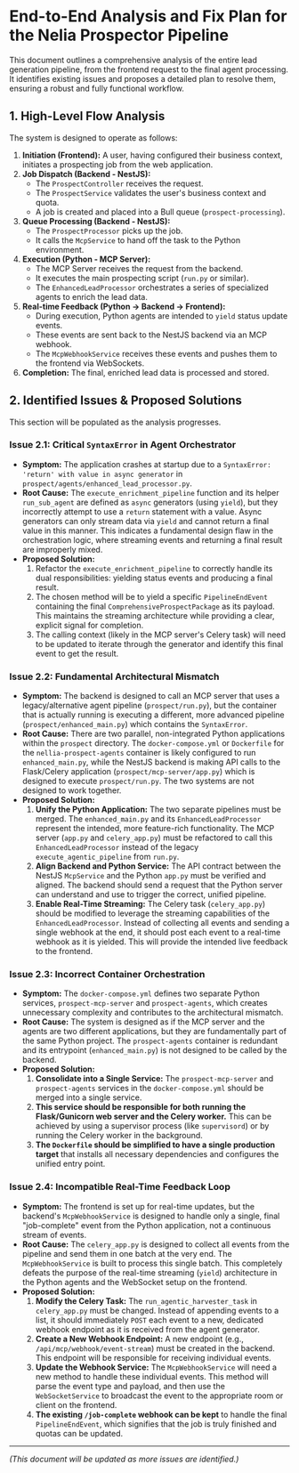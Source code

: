 # End-to-End Analysis and Fix Plan for the Nelia Prospector Pipeline

This document outlines a comprehensive analysis of the entire lead generation pipeline, from the frontend request to the final agent processing. It identifies existing issues and proposes a detailed plan to resolve them, ensuring a robust and fully functional workflow.

## 1. High-Level Flow Analysis

The system is designed to operate as follows:

1.  **Initiation (Frontend):** A user, having configured their business context, initiates a prospecting job from the web application.
2.  **Job Dispatch (Backend - NestJS):**
    *   The `ProspectController` receives the request.
    *   The `ProspectService` validates the user's business context and quota.
    *   A job is created and placed into a Bull queue (`prospect-processing`).
3.  **Queue Processing (Backend - NestJS):**
    *   The `ProspectProcessor` picks up the job.
    *   It calls the `McpService` to hand off the task to the Python environment.
4.  **Execution (Python - MCP Server):**
    *   The MCP Server receives the request from the backend.
    *   It executes the main prospecting script (`run.py` or similar).
    *   The `EnhancedLeadProcessor` orchestrates a series of specialized agents to enrich the lead data.
5.  **Real-time Feedback (Python -> Backend -> Frontend):**
    *   During execution, Python agents are intended to `yield` status update events.
    *   These events are sent back to the NestJS backend via an MCP webhook.
    *   The `McpWebhookService` receives these events and pushes them to the frontend via WebSockets.
6.  **Completion:** The final, enriched lead data is processed and stored.

## 2. Identified Issues & Proposed Solutions

This section will be populated as the analysis progresses.

### Issue 2.1: Critical `SyntaxError` in Agent Orchestrator

*   **Symptom:** The application crashes at startup due to a `SyntaxError: 'return' with value in async generator` in `prospect/agents/enhanced_lead_processor.py`.
*   **Root Cause:** The `execute_enrichment_pipeline` function and its helper `run_sub_agent` are defined as `async` generators (using `yield`), but they incorrectly attempt to use a `return` statement with a value. Async generators can only stream data via `yield` and cannot return a final value in this manner. This indicates a fundamental design flaw in the orchestration logic, where streaming events and returning a final result are improperly mixed.
*   **Proposed Solution:**
    1.  Refactor the `execute_enrichment_pipeline` to correctly handle its dual responsibilities: yielding status events and producing a final result.
    2.  The chosen method will be to yield a specific `PipelineEndEvent` containing the final `ComprehensiveProspectPackage` as its payload. This maintains the streaming architecture while providing a clear, explicit signal for completion.
    3.  The calling context (likely in the MCP server's Celery task) will need to be updated to iterate through the generator and identify this final event to get the result.

### Issue 2.2: Fundamental Architectural Mismatch

*   **Symptom:** The backend is designed to call an MCP server that uses a legacy/alternative agent pipeline (`prospect/run.py`), but the container that is actually running is executing a different, more advanced pipeline (`prospect/enhanced_main.py`) which contains the `SyntaxError`.
*   **Root Cause:** There are two parallel, non-integrated Python applications within the `prospect` directory. The `docker-compose.yml` or `Dockerfile` for the `nellia-prospect-agents` container is likely configured to run `enhanced_main.py`, while the NestJS backend is making API calls to the Flask/Celery application (`prospect/mcp-server/app.py`) which is designed to execute `prospect/run.py`. The two systems are not designed to work together.
*   **Proposed Solution:**
    1.  **Unify the Python Application:** The two separate pipelines must be merged. The `enhanced_main.py` and its `EnhancedLeadProcessor` represent the intended, more feature-rich functionality. The MCP server (`app.py` and `celery_app.py`) must be refactored to call this `EnhancedLeadProcessor` instead of the legacy `execute_agentic_pipeline` from `run.py`.
    2.  **Align Backend and Python Service:** The API contract between the NestJS `McpService` and the Python `app.py` must be verified and aligned. The backend should send a request that the Python server can understand and use to trigger the correct, unified pipeline.
    3.  **Enable Real-Time Streaming:** The Celery task (`celery_app.py`) should be modified to leverage the streaming capabilities of the `EnhancedLeadProcessor`. Instead of collecting all events and sending a single webhook at the end, it should post each event to a real-time webhook as it is yielded. This will provide the intended live feedback to the frontend.

### Issue 2.3: Incorrect Container Orchestration

*   **Symptom:** The `docker-compose.yml` defines two separate Python services, `prospect-mcp-server` and `prospect-agents`, which creates unnecessary complexity and contributes to the architectural mismatch.
*   **Root Cause:** The system is designed as if the MCP server and the agents are two different applications, but they are fundamentally part of the same Python project. The `prospect-agents` container is redundant and its entrypoint (`enhanced_main.py`) is not designed to be called by the backend.
*   **Proposed Solution:**
    1.  **Consolidate into a Single Service:** The `prospect-mcp-server` and `prospect-agents` services in the `docker-compose.yml` should be merged into a single service.
    2.  **This service should be responsible for both running the Flask/Gunicorn web server and the Celery worker.** This can be achieved by using a supervisor process (like `supervisord`) or by running the Celery worker in the background.
    3.  **The `Dockerfile` should be simplified to have a single production target** that installs all necessary dependencies and configures the unified entry point.

### Issue 2.4: Incompatible Real-Time Feedback Loop

*   **Symptom:** The frontend is set up for real-time updates, but the backend's `McpWebhookService` is designed to handle only a single, final "job-complete" event from the Python application, not a continuous stream of events.
*   **Root Cause:** The `celery_app.py` is designed to collect all events from the pipeline and send them in one batch at the very end. The `McpWebhookService` is built to process this single batch. This completely defeats the purpose of the real-time streaming (`yield`) architecture in the Python agents and the WebSocket setup on the frontend.
*   **Proposed Solution:**
    1.  **Modify the Celery Task:** The `run_agentic_harvester_task` in `celery_app.py` must be changed. Instead of appending events to a list, it should immediately `POST` each event to a new, dedicated webhook endpoint as it is received from the agent generator.
    2.  **Create a New Webhook Endpoint:** A new endpoint (e.g., `/api/mcp/webhook/event-stream`) must be created in the backend. This endpoint will be responsible for receiving individual events.
    3.  **Update the Webhook Service:** The `McpWebhookService` will need a new method to handle these individual events. This method will parse the event type and payload, and then use the `WebSocketService` to broadcast the event to the appropriate room or client on the frontend.
    4.  **The existing `/job-complete` webhook can be kept** to handle the final `PipelineEndEvent`, which signifies that the job is truly finished and quotas can be updated.

---
*(This document will be updated as more issues are identified.)*